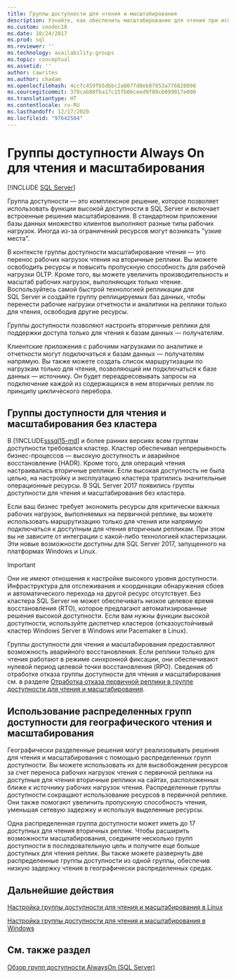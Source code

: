 ```yaml
---
title: Группы доступности для чтения и масштабирования
description: Узнайте, как обеспечить масштабирование для чтения при использовании групп доступности Always On и как использовать распределенные группы доступности для географического масштабирования для чтения.
ms.custom: seodec18
ms.date: 10/24/2017
ms.prod: sql
ms.reviewer: ''
ms.technology: availability-groups
ms.topic: conceptual
ms.assetid: ''
author: cawrites
ms.author: chadam
ms.openlocfilehash: 4ccfc459fb5dbbc2a607fd0eb87853a776820098
ms.sourcegitcommit: 370cab80fba17c15fb0bceed9f80cb099017e000
ms.translationtype: HT
ms.contentlocale: ru-RU
ms.lasthandoff: 12/17/2020
ms.locfileid: "97642504"
---
```

# <a name="use-read-scale-with-always-on-availability-groups"></a>Группы доступности Always On для чтения и масштабирования
[!INCLUDE [SQL Server](../../../includes/applies-to-version/sqlserver.md)]

Группа доступности — это комплексное решение, которое позволяет использовать функции высокой доступности в SQL Server и включает встроенные решения масштабирования. В стандартном приложении базы данных множество клиентов выполняют разные типы рабочих нагрузок. Иногда из-за ограничений ресурсов могут возникать "узкие места". 

В контексте группы доступности масштабирование чтения — это перенос рабочих нагрузок чтения на вторичные реплики. Вы можете освободить ресурсы и повысить пропускную способность для рабочей нагрузки OLTP. Кроме того, вы можете увеличить производительность и масштаб рабочих нагрузок, выполняющих только чтение. Воспользуйтесь самой быстрой технологией репликации для SQL Server и создайте группу реплицируемых баз данных, чтобы перенести рабочие нагрузки отчетности и аналитики на реплики только для чтения, освободив другие ресурсы.

Группы доступности позволяют настроить вторичные реплики для поддержки доступа только для чтения к базам данных — получателям.

Клиентские приложения с рабочими нагрузками по аналитике и отчетности могут подключаться к базам данных — получателям напрямую. Вы также можете создать список маршрутизации по нагрузкам только для чтения, позволяющий им подключаться к базе данных — источнику. Он будет переадресовывать запросы на подключение каждой из содержащихся в нем вторичных реплик по принципу циклического перебора.

## <a name="read-scale-availability-groups-without-cluster"></a>Группы доступности для чтения и масштабирования без кластера

В [!INCLUDE[sssql15-md](../../../includes/sssql15-md.md)] и более ранних версиях всем группам доступности требовался кластер. Кластер обеспечивал непрерывность бизнес-процессов — высокую доступность и аварийное восстановление (HADR). Кроме того, для операций чтения настраивались вторичные реплики. Если высокая доступность не была целью, на настройку и эксплуатацию кластера тратились значительные операционные ресурсы. В SQL Server 2017 появились группы доступности для чтения и масштабирования без кластера. 

Если ваш бизнес требует экономить ресурсы для критически важных рабочих нагрузок, выполняемых на первичной реплике, вы можете использовать маршрутизацию только для чтения или напрямую подключаться к доступным для чтения вторичным репликам. При этом вы не зависите от интеграции с какой-либо технологией кластеризации. Эти новые возможности доступны для SQL Server 2017, запущенного на платформах Windows и Linux.

>[!IMPORTANT]
>Они не имеют отношения к настройке высокого уровня доступности. Инфраструктура для отслеживания и координации обнаружения сбоев и автоматического перехода на другой ресурс отсутствует. Без кластера SQL Server не может обеспечивать низкое целевое время восстановления (RTO), которое предлагают автоматизированные решения высокой доступности. Если вам нужны функции высокой доступности, используйте диспетчер кластеров (отказоустойчивый кластер Windows Server в Windows или Pacemaker в Linux).
>
>Группы доступности для чтения и масштабирования предоставляют возможность аварийного восстановления. Если реплики только для чтения работают в режиме синхронной фиксации, они обеспечивают нулевой период целевой точки восстановления (RPO). Сведения об отработке отказа группы доступности для чтения и масштабирования см. в разделе [Отработка отказа первичной реплики в группе доступности для чтения и масштабирования](perform-a-planned-manual-failover-of-an-availability-group-sql-server.md#ReadScaleOutOnly).

## <a name="use-distributed-availability-groups-for-geographic-read-scale"></a>Использование распределенных групп доступности для географического чтения и масштабирования

Географически разделенные решения могут реализовывать решения для чтения и масштабирования с помощью распределенных групп доступности. Вы можете использовать их для высвобождения ресурсов за счет переноса рабочих нагрузок чтения с первичной реплики на доступные для чтения вторичные реплики на сайтах, расположенных ближе к источнику рабочих нагрузок чтения. Распределенные группы доступности сокращают использование ресурсов в первичной реплике. Они также помогают увеличить пропускную способность чтения, уменьшая сетевую задержку и используя выделенные ресурсы.

Одна распределенная группа доступности может иметь до 17 доступных для чтения вторичных реплик. Чтобы расширить возможности масштабирования, соедините несколько групп доступности в последовательную цепь и получите еще больше доступных для чтения реплик. Вы также можете развернуть две распределенные группы доступности из одной группы, обеспечив низкую задержку чтения в географически распределенных средах.




## <a name="next-steps"></a>Дальнейшие действия

[Настройка группы доступности для чтения и масштабирования в Linux](../../../linux/sql-server-linux-availability-group-configure-rs.md)

[Настройка группы доступности для чтения и масштабирования в Windows](../../../database-engine/availability-groups/windows/configure-read-scale-availability-groups.md)

## <a name="see-also"></a>См. также раздел

 [Обзор групп доступности AlwaysOn &#40;SQL Server&#41;](../../../database-engine/availability-groups/windows/overview-of-always-on-availability-groups-sql-server.md)
